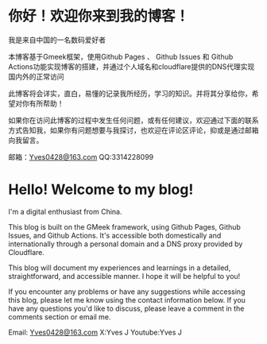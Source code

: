 


# 你好！欢迎你来到我的博客！
我是来自中国的一名数码爱好者

本博客基于Gmeek框架，使用Github Pages 、 Github Issues 和 Github Actions功能实现博客的搭建，并通过个人域名和cloudflare提供的DNS代理实现国内外的正常访问

此博客将会详实，直白，易懂的记录我所经历，学习的知识。并将其分享给你，希望对你有所帮助！

如果你在访问此博客的过程中发生任何问题，或有任何建议，欢迎通过下面的联系方式告知我，如果你有问题想要与我探讨，也欢迎在评论区评论，抑或是通过邮箱向我留言。

邮箱：Yves0428@163.com
QQ:3314228099



# Hello! Welcome to my blog!
I'm a digital enthusiast from China.

This blog is built on the GMeek framework, using Github Pages, Github Issues, and Github Actions. It's accessible both domestically and internationally through a personal domain and a DNS proxy provided by Cloudflare.

This blog will document my experiences and learnings in a detailed, straightforward, and accessible manner. I hope it will be helpful to you!

If you encounter any problems or have any suggestions while accessing this blog, please let me know using the contact information below. If you have any questions you'd like to discuss, please leave a comment in the comments section or email me.

Email: Yves0428@163.com
X:Yves J
Youtube:Yves J